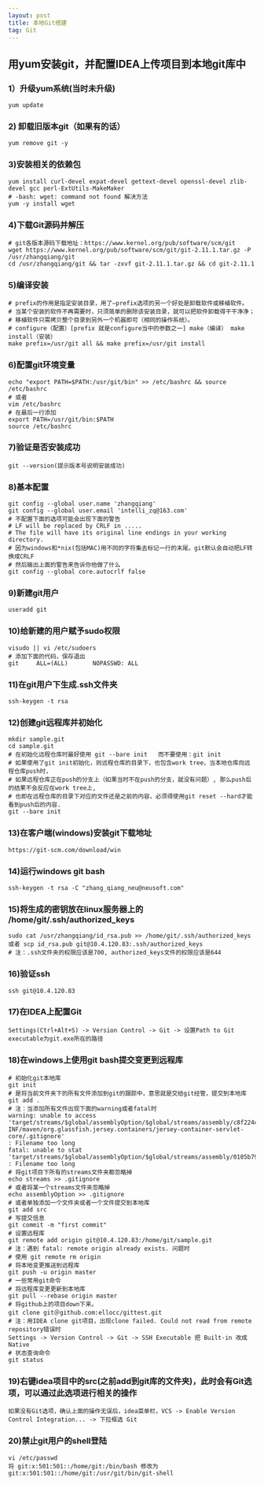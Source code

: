 ```yaml
---
layout: post
title: 本地Git搭建
tag: Git
---
```


## 用yum安装git，并配置IDEA上传项目到本地git库中
	
### 1）升级yum系统(当时未升级)
```shell
yum update
```
### 2) 卸载旧版本git（如果有的话）
```shell
yum remove git -y	
```
### 3)安装相关的依赖包
```shell
yum install curl-devel expat-devel gettext-devel openssl-devel zlib-devel gcc perl-ExtUtils-MakeMaker
# -bash: wget: command not found 解决方法
yum -y install wget
```

### 4)下载Git源码并解压
```shell
# git各版本源码下载地址：https://www.kernel.org/pub/software/scm/git
wget https://www.kernel.org/pub/software/scm/git/git-2.11.1.tar.gz -P /usr/zhangqiang/git
cd /usr/zhangqiang/git && tar -zxvf git-2.11.1.tar.gz && cd git-2.11.1
```
### 5)编译安装
```shell
# prefix的作用是指定安装目录，用了—prefix选项的另一个好处是卸载软件或移植软件。
# 当某个安装的软件不再需要时，只须简单的删除该安装目录，就可以把软件卸载得干干净净；
# 移植软件只需拷贝整个目录到另外一个机器即可（相同的操作系统）。
# configure（配置）[prefix 就是configure当中的参数之一] make（编译） make install（安装）
make prefix=/usr/git all && make prefix=/usr/git install
```
###	6)配置git环境变量 
```shell
echo "export PATH=$PATH:/usr/git/bin" >> /etc/bashrc && source /etc/bashrc
# 或者	
vim /etc/bashrc
# 在最后一行添加 
export PATH=/usr/git/bin:$PATH
source /etc/bashrc 
```
### 7)验证是否安装成功 
```shell	
git --version(提示版本号说明安装成功)
```
###	8)基本配置 
```shell
git config --global user.name 'zhangqiang' 
git config --global user.email 'intelli_zq@163.com'
# 不配置下面的选项可能会出现下面的警告
# LF will be replaced by CRLF in .....
# The file will have its original line endings in your working directory. 
# 因为windows和*nix(包括MAC)用不同的字符集去标记一行的末尾。git默认会自动把LF转换成CRLF
# 然后输出上面的警告来告诉你他做了什么
git config --global core.autocrlf false
```
###	9)新建git用户
```shell
useradd git
```
###	10)给新建的用户赋予sudo权限
```shell
visudo || vi /etc/sudoers
# 添加下面的代码，保存退出
git     ALL=(ALL)       NOPASSWD: ALL
```
### 11)在git用户下生成.ssh文件夹
```shell
ssh-keygen -t rsa
```
###	12)创建git远程库并初始化
```shell
mkdir sample.git
cd sample.git
# 在初始化远程仓库时最好使用 git --bare init   而不要使用：git init
# 如果使用了git init初始化，则远程仓库的目录下，也包含work tree，当本地仓库向远程仓库push时，
# 如果远程仓库正在push的分支上（如果当时不在push的分支，就没有问题）, 那么push后的结果不会反应在work tree上,  
# 也即在远程仓库的目录下对应的文件还是之前的内容，必须得使用git reset --hard才能看到push后的内容.
git --bare init 
```
### 13)在客户端(windows)安装git下载地址 
```shell
https://git-scm.com/download/win
```
###	14)运行windows git bash
```shell
ssh-keygen -t rsa -C "zhang_qiang_neu@neusoft.com"
```
### 15)将生成的密钥放在linux服务器上的 /home/git/.ssh/authorized_keys
```shell		
sudo cat /usr/zhangqiang/id_rsa.pub >> /home/git/.ssh/authorized_keys
或者 scp id_rsa.pub git@10.4.120.83:.ssh/authorized_keys
# 注：.ssh文件夹的权限应该是700, authorized_keys文件的权限应该是644
```
### 16)验证ssh
```shell
ssh git@10.4.120.83
```
### 17)在IDEA上配置Git
```shell
Settings(Ctrl+Alt+S) -> Version Control -> Git -> 设置Path to Git executable为git.exe所在的路径 
```
### 18)在windows上使用git bash提交变更到远程库	
```shell
# 初始化git本地库
git init
# 是将当前文件夹下的所有文件添加到git的跟踪中，意思就是交给git经管，提交到本地库	
git add . 
# 注：当添加所有文件出现下面的warning或者fatal时
warning: unable to access 'target/streams/$global/assemblyOption/$global/streams/assembly/c8f224cf1e9a0cf353b55c4300b89c57ffc8addc_212c534c5b030594ccf5c4b929e8f7cbf26eb1ba/META-INF/maven/org.glassfish.jersey.containers/jersey-container-servlet-core/.gitignore'
: Filename too long
fatal: unable to stat 'target/streams/$global/assemblyOption/$global/streams/assembly/0105b79b5dad9671c4cace315599240d0646b5e2_2776dabbf8c3f2ae6824e772ef9647d35c01a750/commongodb/casbah/commons/MongoDBObject$$anonfun$2$$anonfun$apply$1$$anonfun$apply$2.class'
: Filename too long
# 将git项目下所有的streams文件夹都忽略掉
echo streams >> .gitignore
# 或者将某一个streams文件夹忽略掉
echo assemblyOption >> .gitignore
# 或者单独添加一个文件夹或者一个文件提交到本地库
git add src
# 写提交信息
git commit -m "first commit"
# 设置远程库
git remote add origin git@10.4.120.83:/home/git/sample.git
# 注：遇到 fatal: remote origin already exists. 问题时
# 使用 git remote rm origin
# 将本地变更推送到远程库	
git push -u origin master
# 一些常用git命令
# 将远程库变更更新到本地库
git pull --rebase origin master
# 将github上的项目down下来。
git clone git＠github.com:ellocc/gittest.git  
# 注：用IDEA clone git项目，出现clone failed. Could not read from remote repository错误时
Settings -> Version Control -> Git -> SSH Executable 把 Built-in 改成 Native
# 状态查询命令
git status
```
###	19)右键idea项目中的src(之前add到git库的文件夹)，此时会有Git选项，可以通过此选项进行相关的操作
```shell
如果没有Git选项，确认上面的操作无误后，idea菜单栏，VCS -> Enable Version Control Integration... -> 下拉框选 Git
```
###	20)禁止git用户的shell登陆
```shell
vi /etc/passwd 
将 git:x:501:501::/home/git:/bin/bash 修改为 git:x:501:501::/home/git:/usr/git/bin/git-shell
```
